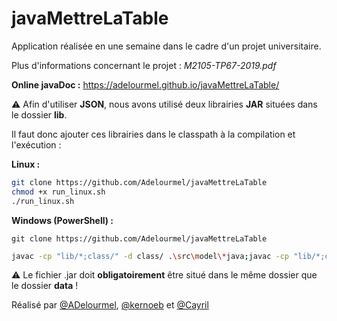 # javaMettreLaTable

Application réalisée en une semaine dans le cadre d'un projet universitaire.

Plus d'informations concernant le projet : _M2105-TP67-2019.pdf_

**Online javaDoc :** <https://adelourmel.github.io/javaMettreLaTable/>  

:warning: Afin d'utiliser **JSON**, nous avons utilisé deux librairies **JAR** situées dans le dossier **lib**.

Il faut donc ajouter ces librairies dans le classpath à la compilation et l'exécution :

**Linux :**

```bash
git clone https://github.com/Adelourmel/javaMettreLaTable
chmod +x run_linux.sh
./run_linux.sh
```
**Windows (PowerShell) :**

```
git clone https://github.com/Adelourmel/javaMettreLaTable
```

```bash
javac -cp "lib/*;class/" -d class/ .\src\model\*java;javac -cp "lib/*;class/" -d class/ .\src\control\*java .\src\view\*java;javac -cp "lib/*;class/" -d class/ .\src\*java;java -cp "lib/*;class/" Launcher
```

:warning: Le fichier .jar doit **obligatoirement** être situé dans le même dossier que le dossier **data** !

Réalisé par [@ADelourmel](https://github.com/Adelourmel), [@kernoeb](https://github.com/kernoeb) et [@Cayril](https://github.com/Cayril)

